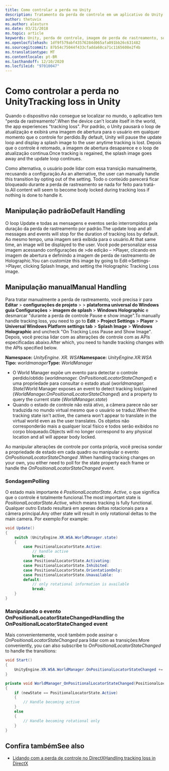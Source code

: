 ```yaml
---
title: Como controlar a perda no Unity
description: Tratamento da perda de controle em um aplicativo do Unity.
author: thetuvix
ms.author: alexturn
ms.date: 03/21/2018
ms.topic: article
keywords: Unity, perda de controle, imagem de perda de rastreamento, sondagem, headset de realidade misturada, headset de realidade mista do Windows, headset de realidade virtual
ms.openlocfilehash: 1df9f579abf43576284d065afa091bb26c631482
ms.sourcegitcommit: 87b54c75044f433cfadda68ca71c1165608e2f4b
ms.translationtype: MT
ms.contentlocale: pt-BR
ms.lasthandoff: 12/10/2020
ms.locfileid: "97010047"
---
```

# <a name="tracking-loss-in-unity"></a><span data-ttu-id="b8c54-104">Como controlar a perda no Unity</span><span class="sxs-lookup"><span data-stu-id="b8c54-104">Tracking loss in Unity</span></span>

<span data-ttu-id="b8c54-105">Quando o dispositivo não consegue se localizar no mundo, o aplicativo tem "perda de rastreamento".</span><span class="sxs-lookup"><span data-stu-id="b8c54-105">When the device can't locate itself in the world, the app experiences "tracking loss".</span></span> <span data-ttu-id="b8c54-106">Por padrão, o Unity pausará o loop de atualização e exibirá uma imagem de abertura para o usuário em qualquer momento que o controle for perdido.</span><span class="sxs-lookup"><span data-stu-id="b8c54-106">By default, Unity will pause the update loop and display a splash image to the user anytime tracking is lost.</span></span> <span data-ttu-id="b8c54-107">Depois que o controle é retomado, a imagem de abertura desaparece e o loop de atualização continua.</span><span class="sxs-lookup"><span data-stu-id="b8c54-107">Once tracking is regained, the splash image goes away and the update loop continues.</span></span>

<span data-ttu-id="b8c54-108">Como alternativa, o usuário pode lidar com essa transição manualmente, recusando a configuração.</span><span class="sxs-lookup"><span data-stu-id="b8c54-108">As an alternative, the user can manually handle this transition by opting out of the setting.</span></span> <span data-ttu-id="b8c54-109">Todo o conteúdo parecerá ficar bloqueado durante a perda de rastreamento se nada for feito para tratá-lo.</span><span class="sxs-lookup"><span data-stu-id="b8c54-109">All content will seem to become body locked during tracking loss if nothing is done to handle it.</span></span>

## <a name="default-handling"></a><span data-ttu-id="b8c54-110">Manipulação padrão</span><span class="sxs-lookup"><span data-stu-id="b8c54-110">Default Handling</span></span>

<span data-ttu-id="b8c54-111">O loop Update e todas as mensagens e eventos serão interrompidos pela duração da perda de rastreamento por padrão.</span><span class="sxs-lookup"><span data-stu-id="b8c54-111">The update loop and all messages and events will stop for the duration of tracking loss by default.</span></span> <span data-ttu-id="b8c54-112">Ao mesmo tempo, uma imagem será exibida para o usuário.</span><span class="sxs-lookup"><span data-stu-id="b8c54-112">At that same time, an image will be displayed to the user.</span></span> <span data-ttu-id="b8c54-113">Você pode personalizar essa imagem acessando configurações de >de edição – >Player, clicando em imagem de abertura e definindo a imagem de perda de rastreamento de Holographic.</span><span class="sxs-lookup"><span data-stu-id="b8c54-113">You can customize this image by going to Edit->Settings->Player, clicking Splash Image, and setting the Holographic Tracking Loss image.</span></span>

## <a name="manual-handling"></a><span data-ttu-id="b8c54-114">Manipulação manual</span><span class="sxs-lookup"><span data-stu-id="b8c54-114">Manual Handling</span></span>

<span data-ttu-id="b8c54-115">Para tratar manualmente a perda de rastreamento, você precisa ir para **Editar**  >  **configurações de projeto**  >    >  **plataforma universal do Windows guia Configurações**  >  **imagem de splash**  >  **Windows Holographic** e desmarcar "durante a perda de controle Pause e show image".</span><span class="sxs-lookup"><span data-stu-id="b8c54-115">To manually handle tracking loss, you need to go to **Edit** > **Project Settings** > **Player** > **Universal Windows Platform settings tab** > **Splash Image** > **Windows Holographic** and uncheck "On Tracking Loss Pause and Show Image".</span></span> <span data-ttu-id="b8c54-116">Depois, você precisa lidar com as alterações de controle com as APIs especificadas abaixo.</span><span class="sxs-lookup"><span data-stu-id="b8c54-116">After which, you need to handle tracking changes with the APIs specified below.</span></span>

<span data-ttu-id="b8c54-117">**Namespace:** *UnityEngine. XR. WSA*</span><span class="sxs-lookup"><span data-stu-id="b8c54-117">**Namespace:** *UnityEngine.XR.WSA*</span></span><br>
<span data-ttu-id="b8c54-118">**Tipo:** *worldmanager*</span><span class="sxs-lookup"><span data-stu-id="b8c54-118">**Type:** *WorldManager*</span></span>

* <span data-ttu-id="b8c54-119">O World Manager expõe um evento para detectar o controle perdido/obtido (*worldmanager. OnPositionalLocatorStateChanged*) e uma propriedade para consultar o estado atual (*worldmanager. State*)</span><span class="sxs-lookup"><span data-stu-id="b8c54-119">World Manager exposes an event to detect tracking lost/gained (*WorldManager.OnPositionalLocatorStateChanged*) and a property to query the current state (*WorldManager.state*)</span></span>
* <span data-ttu-id="b8c54-120">Quando o estado de controle não está ativo, a câmera parece não ser traduzida no mundo virtual mesmo que o usuário se traduz.</span><span class="sxs-lookup"><span data-stu-id="b8c54-120">When the tracking state isn't active, the camera won't appear to translate in the virtual world even as the user translates.</span></span> <span data-ttu-id="b8c54-121">Os objetos não corresponderão mais a qualquer local físico e todos serão exibidos no corpo bloqueado.</span><span class="sxs-lookup"><span data-stu-id="b8c54-121">Objects will no longer correspond to any physical location and all will appear body locked.</span></span>

<span data-ttu-id="b8c54-122">Ao manipular alterações de controle por conta própria, você precisa sondar a propriedade de estado em cada quadro ou manipular o evento *OnPositionalLocatorStateChanged* .</span><span class="sxs-lookup"><span data-stu-id="b8c54-122">When handling tracking changes on your own, you either need to poll for the state property each frame or handle the *OnPositionalLocatorStateChanged* event.</span></span>

### <a name="polling"></a><span data-ttu-id="b8c54-123">Sondagem</span><span class="sxs-lookup"><span data-stu-id="b8c54-123">Polling</span></span>

<span data-ttu-id="b8c54-124">O estado mais importante é *PositionalLocatorState. Active*, o que significa que o controle é totalmente funcional.</span><span class="sxs-lookup"><span data-stu-id="b8c54-124">The most important state is *PositionalLocatorState.Active*, which means tracking is fully functional.</span></span> <span data-ttu-id="b8c54-125">Qualquer outro Estado resultará em apenas deltas rotacionais para a câmera principal.</span><span class="sxs-lookup"><span data-stu-id="b8c54-125">Any other state will result in only rotational deltas to the main camera.</span></span> <span data-ttu-id="b8c54-126">Por exemplo:</span><span class="sxs-lookup"><span data-stu-id="b8c54-126">For example:</span></span>

```cs
void Update()
{
    switch (UnityEngine.XR.WSA.WorldManager.state)
    {
        case PositionalLocatorState.Active:
            // handle active
            break;
        case PositionalLocatorState.Activating:
        case PositionalLocatorState.Inhibited:
        case PositionalLocatorState.OrientationOnly:
        case PositionalLocatorState.Unavailable:
        default:
            // only rotational information is available
            break;
    }
}
```

### <a name="handling-the-onpositionallocatorstatechanged-event"></a><span data-ttu-id="b8c54-127">Manipulando o evento OnPositionalLocatorStateChanged</span><span class="sxs-lookup"><span data-stu-id="b8c54-127">Handling the OnPositionalLocatorStateChanged event</span></span>

<span data-ttu-id="b8c54-128">Mais convenientemente, você também pode assinar o *OnPositionalLocatorStateChanged* para lidar com as transições:</span><span class="sxs-lookup"><span data-stu-id="b8c54-128">More conveniently, you can also subscribe to *OnPositionalLocatorStateChanged* to handle the transitions:</span></span>

```cs
void Start()
{
    UnityEngine.XR.WSA.WorldManager.OnPositionalLocatorStateChanged += WorldManager_OnPositionalLocatorStateChanged;
}

private void WorldManager_OnPositionalLocatorStateChanged(PositionalLocatorState oldState, PositionalLocatorState newState)
{
    if (newState == PositionalLocatorState.Active)
    {
        // Handle becoming active
    }
    else
    {
        // Handle becoming rotational only
    }
}
```

## <a name="see-also"></a><span data-ttu-id="b8c54-129">Confira também</span><span class="sxs-lookup"><span data-stu-id="b8c54-129">See also</span></span>
* [<span data-ttu-id="b8c54-130">Lidando com a perda de controle no DirectX</span><span class="sxs-lookup"><span data-stu-id="b8c54-130">Handling tracking loss in DirectX</span></span>](../native/coordinate-systems-in-directx.md#handling-tracking-loss)
